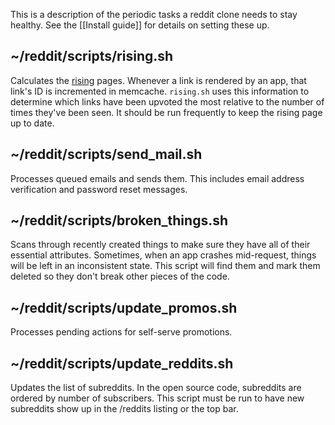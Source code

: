 This is a description of the periodic tasks a reddit clone needs to stay healthy. See the [[Install guide]] for details on setting these up.

## ~/reddit/scripts/rising.sh

Calculates the [rising](http://www.reddit.com/new/?sort=rising) pages. Whenever a link is rendered by an app, that link's ID is incremented in memcache. `rising.sh` uses this information to determine which links have been upvoted the most relative to the number of times they've been seen. It should be run frequently to keep the rising page up to date.

## ~/reddit/scripts/send_mail.sh

Processes queued emails and sends them. This includes email address verification and password reset messages.

## ~/reddit/scripts/broken_things.sh

Scans through recently created things to make sure they have all of their essential attributes. Sometimes, when an app crashes mid-request, things will be left in an inconsistent state. This script will find them and mark them deleted so they don't break other pieces of the code.

## ~/reddit/scripts/update_promos.sh

Processes pending actions for self-serve promotions. 

## ~/reddit/scripts/update_reddits.sh

Updates the list of subreddits. In the open source code, subreddits are ordered by number of subscribers. This script must be run to have new subreddits show up in the /reddits listing or the top bar. 